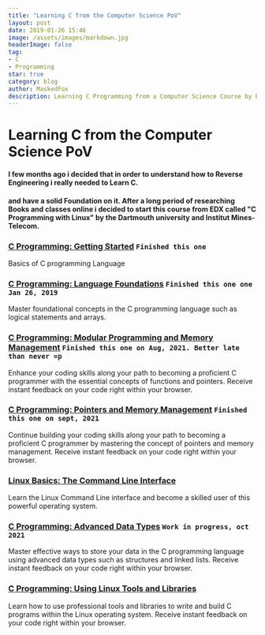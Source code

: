 ```yaml
---
title: "Learning C from the Computer Science PoV"
layout: post
date: 2019-01-26 15:46
image: /assets/images/markdown.jpg
headerImage: false
tag:
- C
- Programming
star: true
category: blog
author: MaskedFox
description: Learning C Programming from a Computer Science Course by EDX
---
```



# Learning C from the Computer Science PoV

#### I few months ago i decided that in order to understand how to Reverse Engineering i really needed to Learn C.

#### and have a solid Foundation on it. After a long period of researching Books and classes online i decided to start this course from EDX called "C Programming with Linux" by the Dartmouth university and Institut Mines-Telecom.

### [C Programming: Getting Started](https://www.edx.org/course/programming-in-c-getting-started) `Finished this one`

Basics of C programming Language

### [C Programming: Language Foundations](https://www.edx.org/course/c-programming-language-foundations) `Finished this one one Jan 26, 2019`

Master foundational concepts in the C programming language such as logical statements and arrays.

### [C Programming: Modular Programming and Memory Management](https://www.edx.org/course/modular-programming-and-memory-management) `Finished this one on Aug, 2021. Better late than never =p`

Enhance your coding skills along your path to becoming a proficient C programmer with the essential concepts of functions and pointers. Receive instant feedback on your code right within your browser.

### [C Programming: Pointers and Memory Management](https://www.edx.org/course/programming-in-c-pointers-and-memory-management) `Finished this one on sept, 2021`

Continue building your coding skills along your path to becoming a proficient C programmer by mastering the concept of pointers and memory management. Receive instant feedback on your code right within your browser.

### [Linux Basics: The Command Line Interface](https://www.edx.org/course/programming-in-c-advanced-data-types)

Learn the Linux Command Line interface and become a skilled user of this powerful operating system.

### [C Programming: Advanced Data Types](https://www.edx.org/course/c-programming-advanced-data-types) `Work in progress, oct 2021`

Master effective ways to store your data in the C programming language using advanced data types such as structures and linked lists. Receive instant feedback on your code right within your browser.

### [C Programming: Using Linux Tools and Libraries](https://www.edx.org/course/programming-in-c-using-linux-tools-and-libraries)

Learn how to use professional tools and libraries to write and build C programs within the Linux operating system. Receive instant feedback on your code right within your browser.
